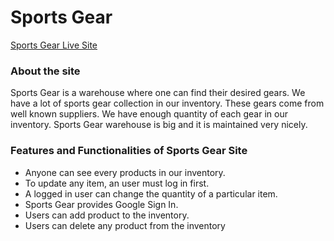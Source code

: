 # Sports Gear

[Sports Gear Live Site](https://sports-gear-6d1f5.web.app/)

<h3>About the site</h3>
<p>Sports Gear is a warehouse where one can find their desired gears. We have a lot of sports gear collection in our inventory. These gears come from well known suppliers. We have enough quantity of each gear in our inventory. Sports Gear warehouse is big and it is maintained very nicely. </p>


<h3>Features and Functionalities of Sports Gear Site</h3>

<ul>
    <li>Anyone can see every products in our inventory.</li>
    <li>To update any item, an user must log in first.</li>
    <li>A logged in user can change the quantity of a particular item.</li>
    <li>Sports Gear provides Google Sign In.</li>
    <li>Users can add product to the inventory.</li>
    <li>Users can delete any product from the inventory</li>
</ul>